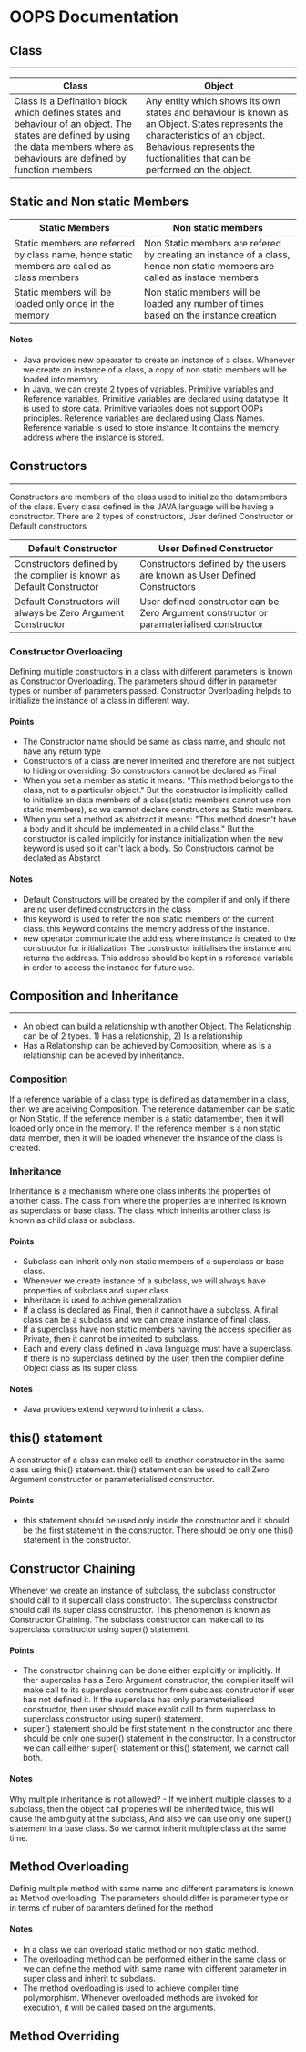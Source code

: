 # OOPS Documentation

## Class
-----------

| Class | Object |
|-------|--------|
|Class is a Defination block which defines states and behaviour of an object. The states are defined by using the data members where as behaviours are defined by function members | Any entity which shows its own states and behaviour is known as an Object. States represents the characteristics of an object. Behavious represents the fuctionalities that can be performed on the object.


## Static and Non static Members

| Static Members | Non static members|
|----------------|--------------------|
|Static members are referred by class name, hence static members are called as class members|Non Static members are refered by creating an instance of a class, hence non static members are called as instace members|
|Static members will be loaded only once in the memory| Non static members will be loaded any number of times based on the instance creation|


#### Notes
* Java provides new opearator to create an instance of a class. Whenever we create an instance of a class, a copy of non static members will be loaded into memory
* In Java, we can create 2 types of variables. Primitive variables and Reference variables. Primitive variables are declared using datatype. It is used to store data. Primitive variables does not support OOPs principles. Reference variables are declared using Class Names. Reference variable is used to store instance. It contains the memory address where the instance is stored.


## Constructors
-----------------
Constructors are members of the class used to initialize the datamembers of the class. Every class defined in the JAVA language will be having a constructor. There are 2 types of constructors, User defined Constructor or Default constructors

| Default Constructor | User Defined Constructor|
|---------------------|-------------------------|
| Constructors defined by the complier is known as Default Constructor| Constructors defined by the users are known as User Defined Constructors|
| Default Constructors will always be Zero Argument Constructor | User defined constructor can be Zero Argument constructor or paramaterialised constructor |


### Constructor Overloading
Defining multiple constructors in a class with different parameters is known as Constructor Overloading. The parameters should differ in parameter types or number of parameters passed. Constructor Overloading helpds to initialize the instance of a class in different way.               

#### Points
* The Constructor name should be same as class name, and should not have any return type
* Constructors of a class are never inherited and therefore are not subject to hiding or overriding. So constructors cannot be declared as Final
* When you set a member as static it means: "This method belongs to the class, not to a particular object." But the constructor is implicitly called to initialize an data members of a class(static members cannot use non static members), so we cannot declare constructors as Static members.
* When you set a method as abstract it means: "This method doesn't have a body and it should be implemented in a child class." But the constructor is called implicitly for instance initialization when the new keyword is used so it can't lack a body. So Constructors cannot be declated as Abstarct


#### Notes
* Default Constructors will be created by the compiler if and only if there are no user defined constructors in the class
* this keyword is used to refer the non static members of the current class. this keyword contains the memory address of the instance. 
* new operator communicate the address where instance is created to the constructor for initialization. The constructor initialises the instance and returns the address. This address should be kept in a reference variable in order to access the instance for future use.

## Composition and Inheritance
-------------------------------
* An object can build a relationship with another Object. The Relationship can be of 2 types. 1) Has a relationship, 2) Is a relationship
* Has a Relationship can be achieved by Composition, where as Is a relationship can be acieved by inheritance.

### Composition

If a reference variable of a class type is defined as datamember in a class, then we are aceiving Composition. The reference datamember can be static or Non Static. If the reference member is a static datamember, then it will loaded only once in the memory. If the reference member is a non static data member, then it will be loaded whenever the instance of the class is created.

### Inheritance

Inheritance is a mechanism where one class inherits the properties of another class. The class from where the properties are inherited is known as superclass or base class. The class which inherits another class is known as child class or subclass.

#### Points
* Subclass can inherit only non static members of a superclass or base class.
* Whenever we create instance of a subclass, we will always have properties of subclass and super class.
* Inheritace is used to achive generalization
* If a class is declared as Final, then it cannot have a subclass. A final class can be a subclass and we can create instance of final class.
* If a superclass have non static members having the access specifier as Private, then it cannot be inherited to subclass.
* Each and every class defined in Java language must have a superclass. If there is no superclass defined by the user, then the compiler define Object class as its super class. 

#### Notes
* Java provides extend keyword to inherit a class.

## this() statement

A constructor of a class can make call to another constructor in the same class using this() statement. this() statement can be used to call Zero Argument constructor or parameterialised constructor.

#### Points

* this statement should be used only inside the constructor and it should be the first statement in the constructor. There should be only one this() statement in the constructor.


## Constructor Chaining

Whenever we create an instance of subclass, the subclass constructor should call to it supercall class constructor. The superclass constructor should call its super class constructor. This phenomenon is known as Constructor Chaining. The subclass constructor can make call to its superclass constructor using super() statement. 

#### Points

* The constructor chaining can be done either explicitly or implicitly. If ther supercalss has a Zero Argument constructor, the compiler itself will make call to its superclass constructor from subclass constructor if user has not defined it. If the superclass has only parameterialised constructor, then user should make explit call to form superclass to superclass constructor using super() statement.
* super() statement should be first statement in the constructor and there should be only one super() statement in the constructor. In a constructor we can call either super() statement or this() statement, we cannot call both.

#### Notes

Why multiple inheritance is not allowed? - If we inherit multiple classes to a subclass, then the object call properies will be inherited twice, this will cause the ambiguity at the subclass, And also we can use only one super() statement in a base class. So we cannot inherit multiple class at the same time. 

## Method Overloading

Definig multiple method with same name and different parameters is known as Method overloading. The parameters should differ is parameter type or in terms of nuber of paramters defined for the method

#### Notes
* In a class we can overload static method or non static method.
* The overloading method can be performed either in the same class or we can define the method with same name with different parameter in super class and inherit to subclass. 
* The method overloading is used to achieve compiler time polymorphism. Whenever overloaded methods are invoked for execution, it will be called based on the arguments. 


## Method Overriding








